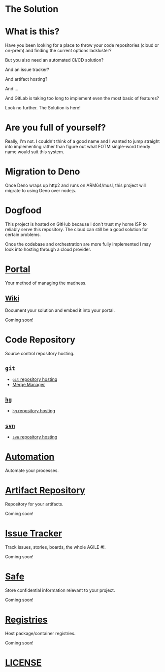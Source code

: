 # The Solution

# What is this?

Have you been looking for a place to throw your code repositories (cloud or on-prem) and finding the current options lackluster?

But you also need an automated CI/CD solution?

And an issue tracker?

And artifact hosting?

And ...

And GitLab is taking too long to implement even the most basic of features?

Look no further. The Solution is here!

# Are you full of yourself?

Really, I'm not. I couldn't think of a good name and I wanted to jump straight into implementing rather than figure out what FOTM single-word trendy name would suit this system.

# Migration to Deno

Once Deno wraps up http2 and runs on ARM64/musl, this project will migrate to using Deno over nodejs.

# Dogfood

This project is hosted on GitHub because I don't trust my home ISP to reliably serve this repository. The cloud can still be a good solution for certain problems.

Once the codebase and orchestration are more fully implemented I may look into hosting through a cloud provider.

# [Portal](portal)

Your method of managing the madness.

## [Wiki](wiki)

Document your solution and embed it into your portal.

Coming soon!

# Code Repository

Source control repository hosting.

## `git`

- [`git` repository hosting](code-repository/git)
- [Merge Manager](code-repository/git/merge-manager)

## [`hg`](code-repository/hg/README.md)

- [`hg` repository hosting](code-repository/hg)

## [`svn`](code-repository/svn/README.md)

- [`svn` repository hosting](code-repository/svn)

# [Automation](automation)

Automate your processes.

# [Artifact Repository](artifact-repository)

Repository for your artifacts.

Coming soon!

# [Issue Tracker](issue-tracker)

Track issues, stories, boards, the whole AGILE #!.

Coming soon!

# [Safe](safe)

Store confidential information relevant to your project.

Coming soon!

# [Registries](registries)

Host package/container registries.

Coming soon!

# [LICENSE](LICENSE)
